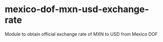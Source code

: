 # mexico-dof-mxn-usd-exchange-rate
Module to obtain official exchange rate of MXN to USD from Mexico DOF
